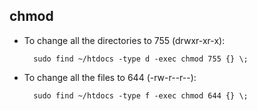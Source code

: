 ## chmod
- To change all the directories to 755 (drwxr-xr-x):

		sudo find ~/htdocs -type d -exec chmod 755 {} \;
- To change all the files to 644 (-rw-r--r--):

		sudo find ~/htdocs -type f -exec chmod 644 {} \;